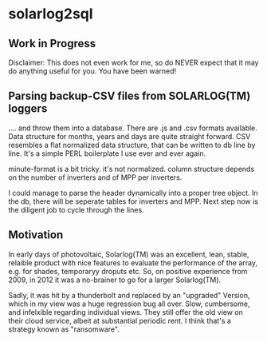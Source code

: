 # solarlog2sql

## Work in Progress

Disclaimer:
This does not even work for me,
so do NEVER expect that it may do anything useful for you.
You have been warned!


## Parsing backup-CSV files from SOLARLOG(TM) loggers

.... and throw them into a database.
There are .js and .csv formats available.
Data structure for months, years and days are quite straight forward.
CSV resembles a flat normalized data structure, that can be written to db line by line.
It's a simple PERL boilerplate I use ever and ever again.

minute-format is a bit tricky.
it's not normalized.
column structure depends on the number of inverters and of MPP per inverters.

I could manage to parse the header dynamically into a proper tree object.
In the db, there will be seperate tables for inverters and MPP.
Next step now is the diligent job to cycle through the lines.

## Motivation

In early days of photovoltaic, Solarlog(TM) was an excellent, lean, stable, relaible product
with nice features to evaluate the performance of the array, e.g. for shades, temporaryy droputs etc.
So, on positive experience from 2009, in 2012 it was a no-brainer to go for a larger Solarlog(TM).

Sadly, it was hit by a thunderbolt and replaced by an "upgraded" Version, which in my view was a huge regression bug all over.
Slow, cumbersome, and infelxible regarding individual views.
They still offer the old view on their cloud service, albeit at substantial periodic rent.
I think that's a strategy known as "ransomware".



